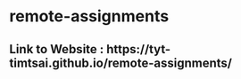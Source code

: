 # remote-assignments

<h2>Link to Website : https://tyt-timtsai.github.io/remote-assignments/</h2>

